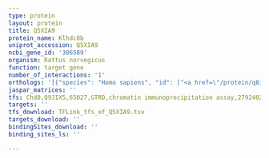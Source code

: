 ```yaml
---
type: protein
layout: protein
title: Q5XIA9
protein_name: Klhdc8b
uniprot_accession: Q5XIA9
ncbi_gene_id: '306589'
organism: Rattus norvegicus
function: target gene
number_of_interactions: '1'
orthologs: '[{"species": "Homo sapiens", "id": ["<a href=\"/protein/q8ixv7\">Q8IXV7</a>"]}, {"species": "Danio rerio", "id": ["<a href=\"/protein/e9qdr3\">E9QDR3</a>"]}, {"species": "Mus musculus", "id": ["<a href=\"/protein/q9d2d9\">Q9D2D9</a>"]}]'
jaspar_matrices: ''
tfs: Chd8,Q9JIX5,65027,GTRD,chromatin immunoprecipitation assay,27924024%5Buid%5D,No
targets: ''
tfs_download: TFLink_tfs_of_Q5XIA9.tsv
targets_download: ''
bindingSites_download: ''
binding_sites_ls: ''

---
```

